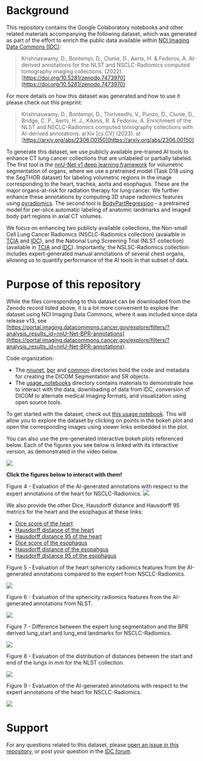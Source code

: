 # Background

This repository contains the Google Colaboratory notebooks and other related materials accompanying the following dataset, which was generated as part of the effort to enrich the public data available within [NCI Imaging Data Commons (IDC)](https://imaging.datacommons.cancer.gov/):

> Krishnaswamy, D., Bontempi, D., Clunie, D., Aerts, H. & Fedorov, A. AI-derived annotations for the NLST and NSCLC-Radiomics computed tomography imaging collections. (2022). [https://doi.org/10.5281/zenodo.7473970](https://doi.org/10.5281/zenodo.7473970)

For more details on how this dataset was generated and how to use it please check out this preprint:

> Krishnaswamy, D., Bontempi, D., Thiriveedhi, V., Punzo, D., Clunie, D., Bridge, C. P., Aerts, H. J., Kikinis, R. & Fedorov, A. Enrichment of the NLST and NSCLC-Radiomics computed tomography collections with AI-derived annotations. arXiv [cs.CV] (2023). at [https://arxiv.org/abs/2306.00150](https://arxiv.org/abs/2306.00150)

To generate this dataset, we use publicly available pre-trained AI tools to enhance CT lung cancer collections that are unlabeled or partially labeled. The first tool is the [nnU-Net v1 deep learning framework](https://github.com/MIC-DKFZ/nnUNet/tree/nnunetv1) for volumetric segmentation of organs, where we use a pretrained model (Task D18 using the SegTHOR dataset) for labeling volumetric regions in the image corresponding to the heart, trachea, aorta and esophagus. These are the major organs-at-risk for radiation therapy for lung cancer. We further enhance these annotations by computing 3D shape radiomics features using [pyradiomics](https://github.com/AIM-Harvard/pyradiomics). The second tool is [BodyPartRegression](https://github.com/MIC-DKFZ/BodyPartRegression) - a pretrained model for per-slice automatic labeling of anatomic landmarks and imaged body part regions in axial CT volumes. 

We focus on enhancing two publicly available collections, the Non-small Cell Lung Cancer Radiomics (NSCLC-Radiomics collection) (avaialble in [TCIA](https://wiki.cancerimagingarchive.net/display/Public/NSCLC-Radiomics) and [IDC](https://portal.imaging.datacommons.cancer.gov/explore/filters/?collection_id=Community&collection_id=nsclc_radiomics)), and the National Lung Screening Trial (NLST collection) (available in [TCIA](https://wiki.cancerimagingarchive.net/display/NLST/National+Lung+Screening+Trial) and [IDC](https://portal.imaging.datacommons.cancer.gov/explore/filters/?collection_id=Community&collection_id=nlst)). Importantly, the NSLSC-Radiomics collection includes expert-generated manual annotations of several chest organs, allowing us to quantify performance of the AI tools in that subset of data.

# Purpose of this repository

While the files corresponding to this dataset can be downloaded from the Zenodo record listed above, it is a lot more convenient to explore the dataset using NCI Imaging Data Commons, where it was included since data release v13, see [https://portal.imaging.datacommons.cancer.gov/explore/filters/?analysis_results_id=nnU-Net-BPR-annotations](https://portal.imaging.datacommons.cancer.gov/explore/filters/?analysis_results_id=nnU-Net-BPR-annotations). 

Code organization: 

- The [nnunet](https://github.com/ImagingDataCommons/nnU-Net-BPR-annotations/tree/main/nnunet), [bpr](https://github.com/ImagingDataCommons/nnU-Net-BPR-annotations/tree/main/bpr) and [common](https://github.com/ImagingDataCommons/nnU-Net-BPR-annotations/tree/main/common/queries) directories hold the code and metadata for creating the DICOM Segmentation and SR objects. 
- The [usage_notebooks](https://github.com/ImagingDataCommons/nnU-Net-BPR-annotations/tree/main/usage_notebooks) directory contains materials to demonstrate how to interact with the data, downloading of data from IDC, conversion of DICOM to alternate medical imaging formats, and visualization using open source tools. 

To get started with the dataset, check out [this usage notebook](https://nbviewer.org/github/ImagingDataCommons/nnU-Net-BPR-annotations/blob/main/usage_notebooks/scientific_data_paper_usage_notes.ipynb). This will allow you to explore the dataset by clicking on points in the bokeh plot and open the corresponding images using viewer links embedded in the plot. 

You can also use the pre-generated interactive bokeh plots referenced below. Each of the figures you see below is linked with its interactive version, as demonstrated in the video below.

![](https://github.com/ImagingDataCommons/nnU-Net-BPR-annotations/blob/main/usage_notebooks/bokeh_figures/figure_demo.gif)

**Click the figures below to interact with them!**

Figure 4 - Evaluation of the AI-generated annotations with respect to the expert annotations of the heart for NSCLC-Radiomics. 
[![](https://github.com/ImagingDataCommons/nnU-Net-BPR-annotations/blob/main/usage_notebooks/bokeh_figures/figure4.JPG)](https://htmlpreview.github.io/?https://github.com/ImagingDataCommons/nnU-Net-BPR-annotations/blob/main/usage_notebooks/bokeh_figures/figure_4_dice_heart.html)

We also provide the other Dice, Hausdorff distance and Hausdorff 95 metrics for the heart and the esophagus at these links: 
- [Dice score of the heart](https://htmlpreview.github.io/?https://github.com/ImagingDataCommons/nnU-Net-BPR-annotations/blob/main/usage_notebooks/bokeh_figures/figure_4_dice_heart.html)
- [Hausdorff distance of the heart](https://htmlpreview.github.io/?https://github.com/ImagingDataCommons/nnU-Net-BPR-annotations/blob/main/usage_notebooks/bokeh_figures/figure_4_hd_heart.html)
- [Hausdorff distance 95 of the heart](https://htmlpreview.github.io/?https://github.com/ImagingDataCommons/nnU-Net-BPR-annotations/blob/main/usage_notebooks/bokeh_figures/figure_4_hd_95_heart.html)
- [Dice score of the esophagus](https://htmlpreview.github.io/?https://github.com/ImagingDataCommons/nnU-Net-BPR-annotations/blob/main/usage_notebooks/bokeh_figures/figure_4_dice_esophagus.html)
- [Hausdorff distance of the esopahgus](https://htmlpreview.github.io/?https://github.com/ImagingDataCommons/nnU-Net-BPR-annotations/blob/main/usage_notebooks/bokeh_figures/figure_4_hd_esophagus.html)
- [Hausdorff distance 95 of the esophagus](https://htmlpreview.github.io/?https://github.com/ImagingDataCommons/nnU-Net-BPR-annotations/blob/main/usage_notebooks/bokeh_figures/figure_4_hd_95_esophagus.html)

Figure 5 - Evaluation of the heart sphericity radiomics features from the AI-generated annotations compared to the expert from NSCLC-Radiomics.

[![](https://github.com/ImagingDataCommons/nnU-Net-BPR-annotations/blob/main/usage_notebooks/bokeh_figures/figure5.JPG)](https://htmlpreview.github.io/?https://github.com/ImagingDataCommons/nnU-Net-BPR-annotations/blob/main/usage_notebooks/bokeh_figures/figure_5.html)

Figure 6 - Evaluation of the sphericity radiomics features from the AI-generated annotations from NLST. 

[![](https://github.com/ImagingDataCommons/nnU-Net-BPR-annotations/blob/main/usage_notebooks/bokeh_figures/figure6.JPG)](https://htmlpreview.github.io/?https://github.com/ImagingDataCommons/nnU-Net-BPR-annotations/blob/main/usage_notebooks/bokeh_figures/figure_6.html)

Figure 7 - Difference between the expert lung segmentation and the BPR derived lung_start and lung_end landmarks for NSCLC-Radiomics.  

[![](https://github.com/ImagingDataCommons/nnU-Net-BPR-annotations/blob/main/usage_notebooks/bokeh_figures/figure7.JPG)](https://htmlpreview.github.io/?https://github.com/ImagingDataCommons/nnU-Net-BPR-annotations/blob/main/usage_notebooks/bokeh_figures/figure_7.html)

Figure 8 - Evaluation of the distribution of distances between the start and end of the lungs in mm for the NLST collection. 

[![](https://github.com/ImagingDataCommons/nnU-Net-BPR-annotations/blob/main/usage_notebooks/bokeh_figures/figure8.JPG)](https://htmlpreview.github.io/?https://github.com/ImagingDataCommons/nnU-Net-BPR-annotations/blob/main/usage_notebooks/bokeh_figures/figure_8.html)

Figure 9 - Evaluation of the AI-generated annotations with respect to the expert annotations of the heart for NSCLC-Radiomics. 

[![](https://github.com/ImagingDataCommons/nnU-Net-BPR-annotations/blob/main/usage_notebooks/bokeh_figures/figure9.JPG)](https://htmlpreview.github.io/?https://github.com/ImagingDataCommons/nnU-Net-BPR-annotations/blob/main/usage_notebooks/bokeh_figures/figure_9.html)


<!---
- Alternatively, click on these links to interact with the bokeh plots that are included in the Scientific Data manuscript:
  - [Figure 4](https://htmlpreview.github.io/?https://github.com/ImagingDataCommons/nnU-Net-BPR-annotations/blob/main/usage_notebooks/bokeh_figures/figure_4_dice_heart.html) - Evaluation of the AI-generated annotations with respect to the expert annotations of the heart for NSCLC-Radiomics. 
  - We also provide the other Dice, Hausdorff distance and Hausdorff 95 metrics for the heart and the esophagus: 
    - [Dice score of the heart](https://htmlpreview.github.io/?https://github.com/ImagingDataCommons/nnU-Net-BPR-annotations/blob/main/usage_notebooks/bokeh_figures/figure_4_dice_heart.html)
    - [Hausdorff distance of the heart](https://htmlpreview.github.io/?https://github.com/ImagingDataCommons/nnU-Net-BPR-annotations/blob/main/usage_notebooks/bokeh_figures/figure_4_hd_heart.html)
    - [Hausdorff distance 95 of the heart](https://htmlpreview.github.io/?https://github.com/ImagingDataCommons/nnU-Net-BPR-annotations/blob/main/usage_notebooks/bokeh_figures/figure_4_hd_95_heart.html)
    - [Dice score of the esophagus](https://htmlpreview.github.io/?https://github.com/ImagingDataCommons/nnU-Net-BPR-annotations/blob/main/usage_notebooks/bokeh_figures/figure_4_dice_esophagus.html)
    - [Hausdorff distance of the esopahgus](https://htmlpreview.github.io/?https://github.com/ImagingDataCommons/nnU-Net-BPR-annotations/blob/main/usage_notebooks/bokeh_figures/figure_4_hd_esophagus.html)
    - [Hausdorff distance 95 of the esophagus](https://htmlpreview.github.io/?https://github.com/ImagingDataCommons/nnU-Net-BPR-annotations/blob/main/usage_notebooks/bokeh_figures/figure_4_hd_95_esophagus.html)
  - [Figure 5](https://htmlpreview.github.io/?https://github.com/ImagingDataCommons/nnU-Net-BPR-annotations/blob/main/usage_notebooks/bokeh_figures/figure_5.html) - Evaluation of the heart sphericity radiomics features from the AI-generated annotations compared to the expert from NSCLC-Radiomics.
  - [Figure 6](https://htmlpreview.github.io/?https://github.com/ImagingDataCommons/nnU-Net-BPR-annotations/blob/main/usage_notebooks/bokeh_figures/figure_6.html) - Evaluation of the sphericity radiomics features from the AI-generated annotations from NLST. 
  - [Figure 7](https://htmlpreview.github.io/?https://github.com/ImagingDataCommons/nnU-Net-BPR-annotations/blob/main/usage_notebooks/bokeh_figures/figure_7.html) - Difference between the expert lung segmentation and the BPR derived lung_start and lung_end landmarks for NSCLC-Radiomics. 
  - [Figure 8](https://htmlpreview.github.io/?https://github.com/ImagingDataCommons/nnU-Net-BPR-annotations/blob/main/usage_notebooks/bokeh_figures/figure_8.html) - Evaluation of the distribution of distances between the start and end of the lungs in mm for the NLST collection. 
  - [Figure 9](https://htmlpreview.github.io/?https://github.com/ImagingDataCommons/nnU-Net-BPR-annotations/blob/main/usage_notebooks/bokeh_figures/figure_9.html) - Evaluation of the percentage of slices assigned to each region (head, neck, chest, abdomen, pelvis and legs) for the NLST collection.
-->

# Support

For any questions related to this dataset, please [open an issue in this repository](https://github.com/ImagingDataCommons/nnU-Net-BPR-annotations/issues/new), or post your question in the [IDC forum](https://discourse.canceridc.dev/).
